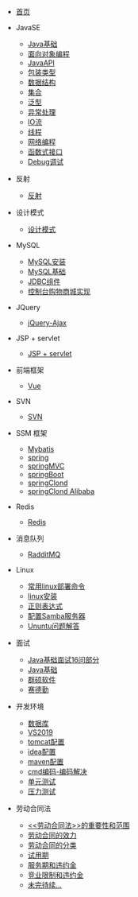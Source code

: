 * [首页](/README.md)

* JavaSE
    * [Java基础](JavaSE/Java基础.md)
    * [面向对象编程](JavaSE/面向对象编程.md)
    * [JavaAPI](JavaSE/JavaAPI.md)
    * [包装类型](JavaSE/包装类型.md)
    * [数据结构](JavaSE/数据结构.md)
    * [集合](JavaSE/集合.md)
    * [泛型](JavaSE/泛型.md)
    * [异常处理](JavaSE/异常处理.md)
    * [IO流](JavaSE/IO流.md)
    * [线程](JavaSE/线程.md)
    * [网络编程](JavaSE/网络编程.md)
    * [函数式接口](JavaSE/函数式接口.md)
    * [Debug调试](JavaSE/Debug.md)

* 反射
    * [反射](反射/反射.md)
    
* 设计模式
    * [设计模式](设计模式/设计模式.md)

* MySQL
    * [MySQL安装](MySQL/MySql安装.md)
    * [MySQL基础](MySQL/MySQL基础.md)
    * [JDBC组件](MySQL/JDBC组件.md)
    * [控制台购物商城实现](MySQL/购物商城.md)
    
* JQuery
    * [jQuery-Ajax](jQuery/Ajax.md)

* JSP + servlet
    * [JSP + servlet](jsp_servlet/jsp_servlet.md)

* 前端框架
    * [Vue](前端框架/vue.md)
    
* SVN
    * [SVN](SVN/SVN.md)
    
* SSM 框架
    * [Mybatis](SSM框架/mybatis.md)
    * [spring](SSM框架/spring.md)
    * [springMVC](SSM框架/springMVC.md)
    * [springBoot](SSM框架/springBoot.md)
    * [springClond](SSM框架/springclond.md)
    * [springClond Alibaba](SSM框架/springClond%20Alibaba.md)
    
* Redis
    * [Redis](Redis/redis.md)
    
* 消息队列
    * [RadditMQ](消息队列/rabbitMQ.md)

* Linux
 	* [常用linux部署命令](linux/常用linux命令.md)
    * [linux安装](linux/linux安装.md)
    * [正则表达式](linux/正则表达式.md)
    * [配置Samba服务器](linux/samba服务器.md)
    * [Ununtu问题解答](linux/ubuntu问题解答.md)
    
* 面试
    * [Java基础面试16问部分](面试/面试题.md)
    * [Java基础](面试/Java基础.md)
    * [群硕软件](面试/群硕软件.md)
    * [赛德勤](面试/赛德勤.md)

* 开发环境
    * [数据库](开发环境/数据库.md)
    * [VS2019](开发环境/vs2019.md)
    * [tomcat配置](开发环境/Tomcat配置.md)
    * [idea配置](开发环境/IDEA配置.md)
    * [maven配置](开发环境/maven配置.md)
    * [cmd编码-编码解决](开发环境/cmd编码-编码解决.md.md)
    * [单元测试](开发环境/单元测试.md)
    * [压力测试](开发环境/压力测试.md) 

* 劳动合同法
    * [<<劳动合同法>>的重要性和范围](劳动合同法/《劳动合同法》的重要性和范围.md)
    * [劳动合同的效力](劳动合同法/劳动合同的效力.md)
    * [劳动合同的分类](劳动合同法/劳动合同的分类.md)
    * [试用期](劳动合同法/试用期.md)
    * [服务期和违约金](劳动合同法/服务期和违约金.md)
    * [竞业限制和违约金](劳动合同法/竞业限制和违约金.md)
    * [未完待续...]()
